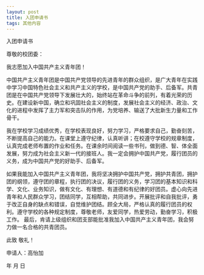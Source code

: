```yaml
---
layout: post
title: 入团申请书
tags: 其他内容
---
```

入团申请书

尊敬的校团委：

我志愿加入中国共产主义青年团！

中国共产主义青年团是中国共产党领导的先进青年的群众组织，是广大青年在实践中学习中国特色社会主义和共产主义的学校，是中国共产党的助手、后备军。共青团是在中国共产党领导下发展壮大的，始终站在革命斗争的前列，有着光荣的历史。在建设新中国，确立和巩固社会主义的制度，发展社会主义的经济、政治、文化的进程中发挥了主力军和突击队的作用，为党培养、输送了大批新生力量和工作骨干。

我在学校学习成绩优秀，在学校表现良好，努力学习，严格要求自己，勤奋刻苦，不断提高自己的能力。在课堂上遵守纪律，认真听讲；在校遵守学校的规章制度，认真完成老师布置的作业和任务。在课余时间阅读一些书刊，做到德、智、体全面发展，努力成为社会主义新一代的接班人。我一定会拥护中国共产党，履行团员的义务，成为中国共产党的好助手、后备军。

如果我能加入中国共产主义青年团，我将坚决拥护中国共产党，拥护共青团，拥护团的纲领，遵守团的章程，执行团的决议，履行团的义务，学习团的基本知识和科学、文化、业务知识，做有文化、有理想、有道德和有纪律的好团员。虚心向先进青年和人民群众学习，团结同学，互相帮助，共同进步。开展批评和自我批评，勇于改正自身的缺点和错误，自觉维护团结。顾全大局，严格认真的履行团员的权利。遵守学校的各种规定制度，尊敬老师，友爱同学，热爱劳动，勤奋学习，积极工作。
最后，肯请上级组织和团支部能批准我加入中国共产主义青年团，我会努力做一名合格的共青团员。

此致
敬礼！

申请人：高怡加

年 月 日
